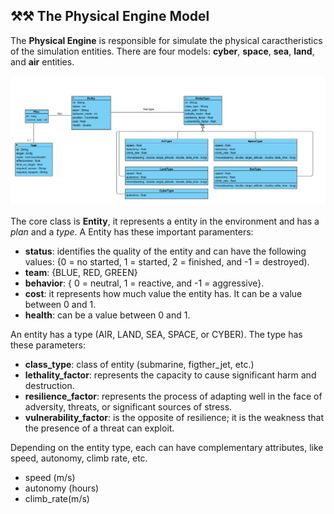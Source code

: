 ## ⚒️⚒️ The Physical Engine Model

The **Physical Engine** is responsible for simulate the physical caractheristics of the simulation entities. There are four models: **cyber**, **space**, **sea**, **land**, and **air** entities.    

<img src="resources/img/physical_engine.png" alt="Physical Engine Model" width="900">

The core class is **Entity**, it represents a entity in the environment and has a _plan_ and a _type_. A Entity has these important paramenters:
- **status**: identifies the quality of the entity and can have the following values: {0 = no started, 1 = started, 2 = finished, and -1 = destroyed).
- **team**: {BLUE, RED, GREEN}
- **behavior**: { 0 = neutral, 1  = reactive, and -1 = aggressive}.
- **cost**: it represents how much value the entity has. It can be a value between 0 and 1.
- **health**: can be a value between 0 and 1.

An entity has a type (AIR, LAND, SEA, SPACE, or CYBER). The type has these parameters:
- **class_type**: class of entity (submarine, figther_jet, etc.)
- **lethality_factor**: represents the capacity to cause significant harm and destruction.
- **resilience_factor**: represents the process of adapting well in the face of adversity,  threats, or significant sources of stress.
- **vulnerability_factor**:  is the opposite of resilience; it is the weakness that the presence of a threat can exploit. 

Depending on the entity type, each can have complementary attributes, like speed, autonomy, climb rate, etc.
- speed (m/s)
- autonomy (hours)
- climb_rate(m/s)


